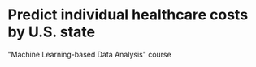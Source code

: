 # Predict individual healthcare costs by U.S. state 

"Machine Learning-based Data Analysis" course

